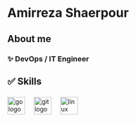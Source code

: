 <h1 align="left">Amirreza Shaerpour</h1>

###   

<h2 align="left"> About me</h2>

###          
    
<h3 align="left">✨ DevOps / IT Engineer</h3>

###      

<h2 align="left"> ✅ Skills </h2>
   
###

<div align="left">
  <img src="https://cdn.jsdelivr.net/gh/devicons/devicon/icons/go/go-original.svg" height="40" alt="go logo"  />
  <img width="12" />
  <img src="https://cdn.jsdelivr.net/gh/devicons/devicon/icons/git/git-original.svg" height="40" alt="git logo"  />
  <img width="12" />
  <img src="https://cdn.jsdelivr.net/gh/devicons/devicon/icons/linux/linux-original.svg" height="40" alt="linux logo"  />
</div>

###


































